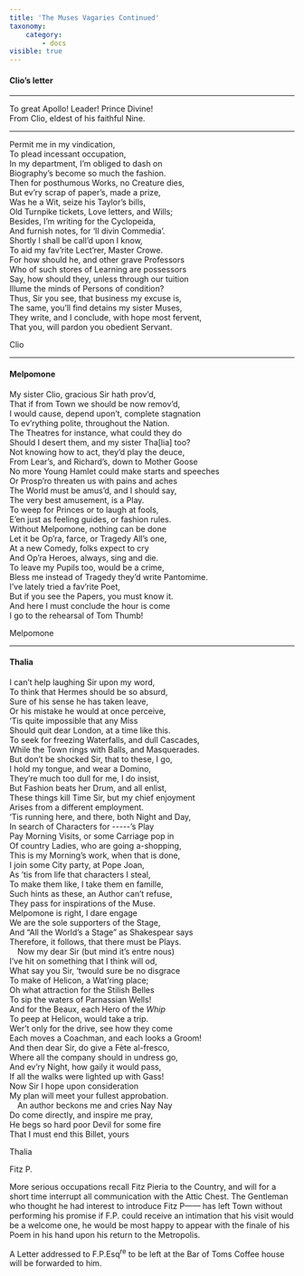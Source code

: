 ```yaml
---
title: 'The Muses Vagaries Continued'
taxonomy:
    category:
        - docs
visible: true
---
```


#### Clio’s letter  
  
-----  
  
To great Apollo! Leader! Prince Divine!  
From Clio, eldest of his faithful Nine.  
  
-----  
  
Permit me in my vindication,  
To plead incessant occupation,  
In my department, I’m obliged to dash on  
Biography’s become so much the fashion.  
Then for posthumous Works, no Creature dies,  
But ev’ry scrap of paper’s, made a prize,  
Was he a Wit, seize his Taylor’s bills,  
Old Turnpike tickets, Love letters, and Wills;  
Besides, I’m writing for the Cyclopeida,  
And furnish notes, for ‘Il divin Commedia’.  
Shortly I shall be call’d upon I know,  
To aid my fav’rite Lect’rer, Master Crowe.  
For how should he, and other grave Professors  
Who of such stores of Learning are possessors  
Say, how should they, unless through our tuition  
Illume the minds of Persons of condition?  
Thus, Sir you see, that business my excuse is,  
The same, you’ll find detains my sister Muses,  
They write, and I conclude, with hope most fervent,  
That you, will pardon you obedient Servant.  
  
Clio  
  
------  
  
#### Melpomone  
  
My sister Clio, gracious Sir hath prov’d,  
That if from Town we should be now remov’d,  
I would cause, depend upon’t, complete stagnation  
To ev’rything polite, throughout the Nation.  
The Theatres for instance, what could they do  
Should I desert them, and my sister Tha[lia] too?  
Not knowing how to act, they’d play the deuce,  
From Lear’s, and Richard’s, down to Mother Goose  
No more Young Hamlet could make starts and speeches  
Or Prosp’ro threaten us with pains and aches  
The World must be amus’d, and I should say,  
The very best amusement, is a Play.  
To weep for Princes or to laugh at fools,  
E’en just as feeling guides, or fashion rules.  
Without Melpomone, nothing can be done  
Let it be Op’ra, farce, or Tragedy All’s one,  
At a new Comedy, folks expect to cry  
And Op’ra Heroes, always, sing and die.  
To leave my Pupils too, would be a crime,  
Bless me instead of Tragedy they’d write Pantomime.  
I’ve lately tried a fav’rite Poet,  
But if you see the Papers, you must know it.  
And here I must conclude the hour is come  
I go to the rehearsal of Tom Thumb!  
  
Melpomone  
  
-------  
  
#### Thalia  
  
I can’t help laughing Sir upon my word,  
To think that Hermes should be so absurd,  
Sure of his sense he has taken leave,  
Or his mistake he would at once perceive,  
‘Tis quite impossible that any Miss  
Should quit dear London, at a time like this.  
To seek for freezing Waterfalls, and dull Cascades,  
While the Town rings with Balls, and Masquerades.  
But don’t be shocked Sir, that to these, I go,  
I hold my tongue, and wear a Domino,  
They’re much too dull for me, I do insist,  
But Fashion beats her Drum, and all enlist,  
These things kill Time Sir, but my chief enjoyment  
Arises from a different employment.  
‘Tis running here, and there, both Night and Day,  
In search of Characters for -----’s Play  
Pay Morning Visits, or some Carriage pop in  
Of country Ladies, who are going a-shopping,  
This is my Morning’s work, when that is done,  
I join some City party, at Pope Joan,  
As ’tis from life that characters I steal,  
To make them like, I take them en famille,  
Such hints as these, an Author can’t refuse,  
They pass for inspirations of the Muse.  
Melpomone is right, I dare engage  
We are the sole supporters of the Stage,  
And “All the World’s a Stage” as Shakespear says  
Therefore, it follows, that there must be Plays.  
&emsp;Now my dear Sir (but mind it’s entre nous)  
I’ve hit on something that I think will od,  
What say you Sir, ‘twould sure be no disgrace  
To make of Helicon, a Wat’ring place;  
Oh what attraction for the Stilish Belles  
To sip the waters of Parnassian Wells!  
And for the Beaux, each Hero of the *Whip*  
To peep at Helicon, would take a trip.  
Wer’t only for the drive, see how they come  
Each moves a Coachman, and each looks a Groom!  
And then dear Sir, do give a Fète al-fresco,  
Where all the company should in undress go,  
And ev’ry Night, how gaily it would pass,  
If all the walks were lighted up with Gass!  
Now Sir I hope upon consideration  
My plan will meet your fullest approbation.  
&emsp;An author beckons me and cries Nay Nay  
Do come directly, and inspire me pray,  
He begs so hard poor Devil for some fire  
That I must end this Billet, yours  

Thalia  
								  
Fitz P.  
								  
More serious occupations recall Fitz Pieria to the Country, and will for a short time interrupt all communication with the Attic Chest. The Gentleman who thought he had interest to introduce Fitz P—— has left Town without performing his promise if F.P. could receive an intimation that his visit would be a welcome one, he would be most happy to appear with the finale of his Poem in his hand upon his return to the Metropolis.  
  
A Letter addressed to F.P.Esq<sup>re</sup> to be left at the Bar of Toms Coffee house will be forwarded to him.  
